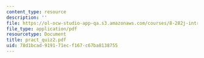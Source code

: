 ```yaml
---
content_type: resource
description: ''
file: https://ol-ocw-studio-app-qa.s3.amazonaws.com/courses/8-282j-introduction-to-astronomy-spring-2006/78d1bcad919171ecf167c67ba8138755_pract_quiz2.pdf
file_type: application/pdf
resourcetype: Document
title: pract_quiz2.pdf
uid: 78d1bcad-9191-71ec-f167-c67ba8138755
---
```

